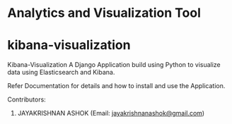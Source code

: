 # Analytics and Visualization Tool
# kibana-visualization

Kibana-Visualization
A Django Application build using Python to visualize data using Elasticsearch and Kibana.

Refer Documentation for details and how to install and use the Application.

Contributors:

1. JAYAKRISHNAN ASHOK (Email: jayakrishnanashok@gmail.com)
